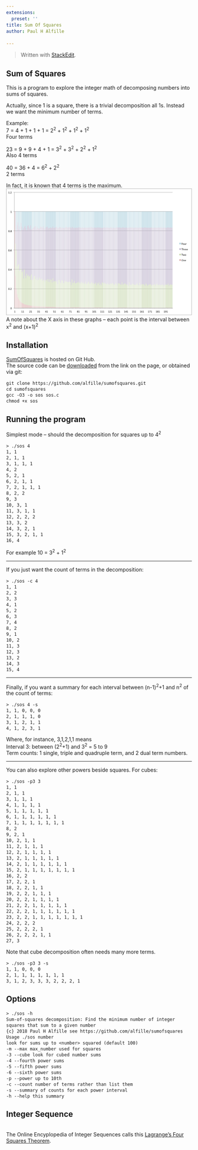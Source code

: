 ```yaml
---
extensions:
  preset: ''
title: Sum Of Squares
author: Paul H Alfille

---
```


<blockquote>
<p>Written with <a href="https://stackedit.io/">StackEdit</a>.</p>
</blockquote>
<h2 id="sum-of-squares">Sum of Squares</h2>
<p>This is a program to explore the integer math of decomposing numbers into sums of squares.</p>
<p>Actually, since 1 is a square, there is a trivial decomposition all 1s. Instead we want the minimum number of terms.</p>
<p>Example:<br>
7 = 4 + 1 + 1 + 1 = 2<sup>2</sup> + 1<sup>2</sup> + 1<sup>2</sup> + 1<sup>2</sup><br>
Four terms</p>
<p>23 = 9 + 9 + 4 + 1 = 3<sup>2</sup> + 3<sup>2</sup> + 2<sup>2</sup> + 1<sup>2</sup><br>
Also 4 terms</p>
<p>40 = 36 + 4 = 6<sup>2</sup> + 2<sup>2</sup><br>
2 terms</p>
<p>In fact, it is known that 4 terms is the maximum. <br>
<img src="https://github.com/alfille/sumofsquares/blob/master/images/Square_terms.png?raw=true" alt="enter image description here"><br>
A note about the X axis in these graphs – each point is the interval between x<sup>2</sup> and (x+1)<sup>2</sup></p>
<h2 id="installation">Installation</h2>
<p><a href="https://github.com/alfille/sumofsquares">SumOfSquares</a> is hosted on Git Hub.<br>
The source code can be <a href="https://github.com/alfille/sumofsquares/archive/master.zip">downloaded</a> from the link on the page, or obtained via git:</p>
<pre><code>git clone https://github.com/alfille/sumofsquares.git
cd sumofsquares
gcc -O3 -o sos sos.c
chmod +x sos
</code></pre>
<h2 id="running-the-program">Running the program</h2>
<p>Simplest mode – should the decomposition for squares up to 4<sup>2</sup></p>
<pre><code>&gt; ./sos 4
1, 1
2, 1, 1   
3, 1, 1, 1
4, 2
5, 2, 1
6, 2, 1, 1
7, 2, 1, 1, 1
8, 2, 2
9, 3
10, 3, 1
11, 3, 1, 1
12, 2, 2, 2
13, 3, 2
14, 3, 2, 1
15, 3, 2, 1, 1  
16, 4
</code></pre>
<p>For example 10 = 3<sup>2</sup> + 1<sup>2</sup></p>
<hr>
<p>If you just want the count of terms in the decomposition:</p>
<pre><code>&gt; ./sos -c 4
1, 1
2, 2
3, 3
4, 1
5, 2
6, 3
7, 4
8, 2
9, 1
10, 2
11, 3
12, 3
13, 2
14, 3
15, 4
</code></pre>
<hr>
<p>Finally, if you want a summary for each interval between (n-1)<sup>2</sup>+1 and n<sup>2</sup> of the count of terms:</p>
<pre><code>&gt; ./sos 4 -s
1, 1, 0, 0, 0
2, 1, 1, 1, 0
3, 1, 2, 1, 1
4, 1, 2, 3, 1
</code></pre>
<p>Where, for instance, 3,1,2,1,1 means<br>
Interval 3: between (2<sup>2</sup>+1) and 3<sup>2</sup> = 5 to 9<br>
Term counts: 1 single, triple and quadruple term, and 2 dual term numbers.</p>
<hr>
<p>You can also explore other powers beside squares. For cubes:</p>
<pre><code>&gt; ./sos -p3 3
1, 1
2, 1, 1
3, 1, 1, 1
4, 1, 1, 1, 1
5, 1, 1, 1, 1, 1
6, 1, 1, 1, 1, 1, 1
7, 1, 1, 1, 1, 1, 1, 1
8, 2
9, 2, 1
10, 2, 1, 1
11, 2, 1, 1, 1
12, 2, 1, 1, 1, 1
13, 2, 1, 1, 1, 1, 1
14, 2, 1, 1, 1, 1, 1, 1
15, 2, 1, 1, 1, 1, 1, 1, 1
16, 2, 2
17, 2, 2, 1
18, 2, 2, 1, 1
19, 2, 2, 1, 1, 1
20, 2, 2, 1, 1, 1, 1
21, 2, 2, 1, 1, 1, 1, 1
22, 2, 2, 1, 1, 1, 1, 1, 1
23, 2, 2, 1, 1, 1, 1, 1, 1, 1
24, 2, 2, 2
25, 2, 2, 2, 1
26, 2, 2, 2, 1, 1
27, 3
</code></pre>
<p>Note that cube decomposition often needs many more terms.</p>
<pre><code>&gt; ./sos -p3 3 -s
1, 1, 0, 0, 0
2, 1, 1, 1, 1, 1, 1, 1
3, 1, 2, 3, 3, 3, 2, 2, 2, 1
</code></pre>
<h2 id="options">Options</h2>
<pre><code>&gt; ./sos -h
Sum-of-squares decomposition: Find the minimum number of integer squares that sum to a given number
{c} 2018 Paul H Alfille see https://github.com/alfille/sumofsquares
Usage ./sos number
look for sums up to &lt;number&gt; squared (default 100)
-m --max max_number used for squares
-3 --cube look for cubed number sums
-4 --fourth power sums
-5 --fifth power sums
-6 --sixth power sums
-p --power up to 10th
-c --count number of terms rather than list them
-s --summary of counts for each power interval
-h --help this summary
</code></pre>
<p>

## Integer Sequence

<br>
The Online Encyplopedia of Integer Sequences calls this <a href="http://oeis.org/search?q=1,2,3,1,2,3,4,2,1&amp;language=english&amp;go=Search">Lagrange’s Four Squares Theorem</a>.</p>

<!--stackedit_data:
eyJoaXN0b3J5IjpbLTEzODM3OTI3OTldfQ==
-->